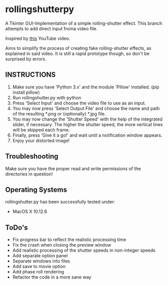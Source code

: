 # rollingshutterpy

A Tkinter GUI-Implementation of a simple rolling-shutter effect.
This branch attempts to add direct input froma video file.

Inspired by [this](https://www.youtube.com/watch?v=nP1elMR5qjc) YouTube video.

Aims to simplify the process of creating fake rolling-shutter effects, as explained in said video.
It is still a rapid prototype though, so don't be surprised by errors.

## INSTRUCTIONS

1. Make sure you have 'Python 3.x' and the module 'Pillow' installed. (pip install pillow)
1. Run rollingshutter.py with python
1. Press 'Select Input' and choose the video file to use as an input.
1. You may now press 'Select Output File' and choose the name and path of the resulting *.png or (optionally) *.jpg file.
1. You may now change the 'Shutter Speed' with the help of the integrated slider, if necessary.
   The higher the shutter speed, the more vertical lines will be skipped each frame.
1. Finally, press 'Give it a go!' and wait until a notification window appears.
1. Enjoy your distorted image!

## Troubleshooting

Make sure you have the proper read and write permissions of the directories in question!

## Operating Systems

rollingshutter.py has been successfully tested under:

- MacOS X 10.12.6

## ToDo's

- Fix progress bar to reflect the realistic processing time
- Fix the crash when closing the preview window
- Add realistic processing of the shutter speeds in non-integer speeds
- Add separate option panel
- Separate windows into files
- Add save to movie option
- Add phase roll rendering
- Refactor the code in a more sane way
